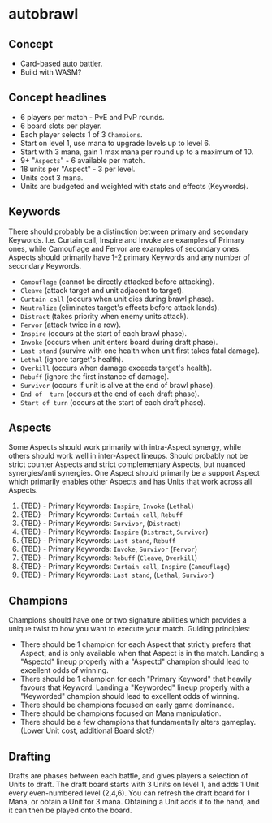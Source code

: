 # autobrawl


## Concept
* Card-based auto battler.
* Build with WASM?

## Concept headlines
* 6 players per match - PvE and PvP rounds.
* 6 board slots per player.
* Each player selects 1 of 3 `Champions`.
* Start on level 1, use mana to upgrade levels up to level 6.
* Start with 3 mana, gain 1 max mana per round up to a maximum of 10.
* 9+ "`Aspects`" - 6 available per match.
* 18 units per "Aspect" - 3 per level.
* Units cost 3 mana.
* Units are budgeted and weighted with stats and effects (Keywords).

## Keywords
There should probably be a distinction between primary and secondary Keywords. I.e. Curtain call, Inspire and Invoke are examples of Primary ones, while Camouflage and Fervor are examples of secondary ones. Aspects should primarily have 1-2 primary Keywords and any number of secondary Keywords. 

* `Camouflage` (cannot be directly attacked before attacking).
* `Cleave` (attack target and unit adjacent to target).
* `Curtain call` (occurs when unit dies during brawl phase).
* `Neutralize` (eliminates target's effects before attack lands).
* `Distract` (takes priority when enemy units attack).
* `Fervor` (attack twice in a row).
* `Inspire` (occurs at the start of each brawl phase).
* `Invoke` (occurs when unit enters board during draft phase).
* `Last stand` (survive with one health when unit first takes fatal damage).
* `Lethal` (ignore target's health).
* `Overkill` (occurs when damage exceeds target's health).
* `Rebuff` (ignore the first instance of damage).
* `Survivor` (occurs if unit is alive at the end of brawl phase).
* `End of  turn` (occurs at the end of each draft phase).
* `Start of turn` (occurs at the start of each draft phase).

## Aspects
Some Aspects should work primarily with intra-Aspect synergy, while others should work well in inter-Aspect lineups. Should probably not be strict counter Aspects and strict complementary Aspects, but nuanced synergies/anti synergies.
One Aspect should primarily be a support Aspect which primarily enables other Aspects and has Units that work across all Aspects.

1. {TBD} - Primary Keywords: `Inspire`, `Invoke` (`Lethal`)
2. {TBD} - Primary Keywords: `Curtain call`, `Rebuff`
3. {TBD} - Primary Keywords: `Survivor`, (`Distract`)
4. {TBD} - Primary Keywords: `Inspire` (`Distract`, `Survivor`)
5. {TBD} - Primary Keywords: `Last stand`, `Rebuff`
6. {TBD} - Primary Keywords: `Invoke`, `Survivor` (`Fervor`)
7. {TBD} - Primary Keywords: `Rebuff` (`Cleave`, `Overkill`)
8. {TBD} - Primary Keywords: `Curtain call`, `Inspire` (`Camouflage`)
9. {TBD} - Primary Keywords: `Last stand`, (`Lethal`, `Survivor`)


## Champions
Champions should have one or two signature abilities which provides a unique twist to how you want to execute your match. 
Guiding principles: 

* There should be 1 champion for each Aspect that strictly prefers that Aspect, and is only available when that Aspect is in the match. Landing a "Aspectd" lineup properly with a "Aspectd" champion should lead to excellent odds of winning.
* There should be 1 champion for each "Primary Keyword" that heavily favours that Keyword. Landing a "Keyworded" lineup properly with a "Keyworded" champion should lead to excellent odds of winning.
* There should be champions focused on early game dominance.
* There should be champions focused on Mana manipulation.
* There should be a few champions that fundamentally alters gameplay. (Lower Unit cost, additional Board slot?)

## Drafting
Drafts are phases between each battle, and gives players a selection of Units to draft. The draft board starts with 3 Units on level 1, and adds 1 Unit every even-numbered level (2,4,6). You can refresh the draft board for 1 Mana, or obtain a Unit for 3 mana. Obtaining a Unit adds it to the hand, and it can then be played onto the board.

